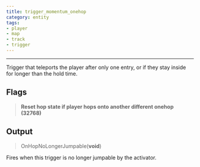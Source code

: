 ```yaml
---
title: trigger_momentum_onehop
category: entity
tags:
- player
- map
- track
- trigger
---
```

----


Trigger that teleports the player after only one entry, or if they stay inside for longer than the hold time.

## Flags

> **Reset hop state if player hops onto another different onehop (32768)**

## Output

> OnHopNoLongerJumpable(**void**)

Fires when this trigger is no longer jumpable by the activator.